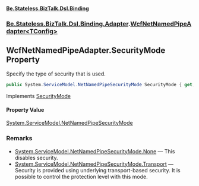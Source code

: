 #### [Be.Stateless.BizTalk.Dsl.Binding](README.md 'README')
### [Be.Stateless.BizTalk.Dsl.Binding.Adapter](Be.Stateless.BizTalk.Dsl.Binding.Adapter.md 'Be.Stateless.BizTalk.Dsl.Binding.Adapter').[WcfNetNamedPipeAdapter&lt;TConfig&gt;](WcfNetNamedPipeAdapter_TConfig_.md 'Be.Stateless.BizTalk.Dsl.Binding.Adapter.WcfNetNamedPipeAdapter<TConfig>')

## WcfNetNamedPipeAdapter<TConfig>.SecurityMode Property

Specify the type of security that is used.

```csharp
public System.ServiceModel.NetNamedPipeSecurityMode SecurityMode { get; set; }
```

Implements [SecurityMode](IAdapterConfigSecurityMode_T_.SecurityMode.md 'Be.Stateless.BizTalk.Dsl.Binding.Adapter.IAdapterConfigSecurityMode<T>.SecurityMode')

#### Property Value
[System.ServiceModel.NetNamedPipeSecurityMode](https://docs.microsoft.com/en-us/dotnet/api/System.ServiceModel.NetNamedPipeSecurityMode 'System.ServiceModel.NetNamedPipeSecurityMode')

### Remarks
- [System.ServiceModel.NetNamedPipeSecurityMode.None](https://docs.microsoft.com/en-us/dotnet/api/System.ServiceModel.NetNamedPipeSecurityMode.None 'System.ServiceModel.NetNamedPipeSecurityMode.None') — This disables security.
- [System.ServiceModel.NetNamedPipeSecurityMode.Transport](https://docs.microsoft.com/en-us/dotnet/api/System.ServiceModel.NetNamedPipeSecurityMode.Transport 'System.ServiceModel.NetNamedPipeSecurityMode.Transport') — Security is provided using underlying transport-based
              security. It is possible to control the protection level with this mode.